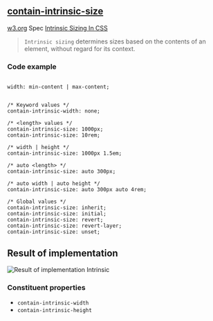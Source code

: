## [contain-intrinsic-size](https://developer.mozilla.org/en-US/docs/Web/CSS/contain-intrinsic-size)

[w3.org](https://www.w3.org/TR/css-sizing-3/#intrinsic-sizes) Spec
[Intrinsic Sizing In CSS](https://ishadeed.com/article/intrinsic-sizing-in-css/)

> `Intrinsic sizing` determines sizes based on the contents of an element, without regard for its context.


### Code example

```

width: min-content | max-content;


/* Keyword values */
contain-intrinsic-width: none;

/* <length> values */
contain-intrinsic-size: 1000px;
contain-intrinsic-size: 10rem;

/* width | height */
contain-intrinsic-size: 1000px 1.5em;

/* auto <length> */
contain-intrinsic-size: auto 300px;

/* auto width | auto height */
contain-intrinsic-size: auto 300px auto 4rem;

/* Global values */
contain-intrinsic-size: inherit;
contain-intrinsic-size: initial;
contain-intrinsic-size: revert;
contain-intrinsic-size: revert-layer;
contain-intrinsic-size: unset;

```
## Result of implementation 
![Result of implementation `Intrinsic`](https://ishadeed.com/assets/intrinsic-sizing/intrinsic-sizing-1.png)

### Constituent properties
* `contain-intrinsic-width`
* `contain-intrinsic-height`